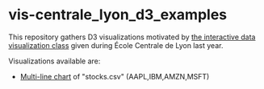 # vis-centrale_lyon_d3_examples

This repository gathers D3 visualizations motivated by [the interactive data visualization class](https://github.com/LyonDataViz/MOS5.5-Dataviz) given during École Centrale de Lyon last year.

Visualizations available are: 
- [Multi-line chart](https://guillaume-lesaine.github.io/vis-centrale_lyon_d3_examples/multi_line_chart-stocks.html) of "stocks.csv" (AAPL,IBM,AMZN,MSFT)

